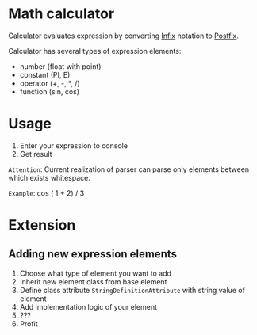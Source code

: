 # Math calculator

Calculator evaluates expression by converting [Infix](https://en.wikipedia.org/wiki/Infix_notation) notation to [Postfix](https://en.wikipedia.org/wiki/Reverse_Polish_notation).

Calculator has several types of expression elements:
+ number (float with point)
+ constant (PI, E)
+ operator (+, -, *, /)
+ function (sin, cos)

# Usage

1. Enter your expression to console
1. Get result

`Attention`: Current realization of parser can parse only elements between which exists whitespace.

`Example`: cos ( 1 + 2) / 3

# Extension 

## Adding new expression elements

1. Choose what type of element you want to add
1. Inherit new element class from base element
1. Define class attribute `StringDefinitionAttribute` with string value of element
1. Add implementation logic of your element
1. ???
1. Profit